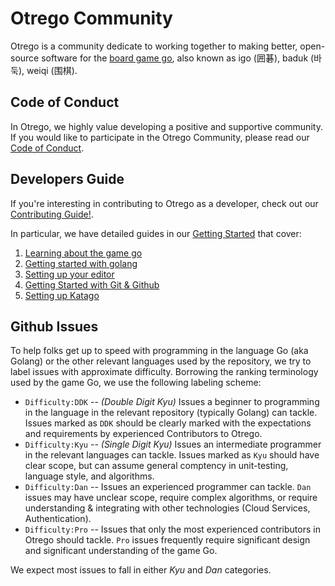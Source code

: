 # Otrego Community

Otrego is a community dedicate to working together to making better,
open-source software for the
<a href="https://en.wikipedia.org/wiki/Go_(game)">board game go</a>, also known as igo
(囲碁), baduk (바둑), weiqi (围棋).

## Code of Conduct

In Otrego, we highly value developing a positive and supportive community. If
you would like to participate in the Otrego Community, please read our [Code of
Conduct](CODE_OF_CONDUCT.md).

## Developers Guide

If you're interesting in contributing to Otrego as a developer, check out our
[Contributing Guide!](CONTRIBUTING.md).

In particular, we have detailed guides in our [Getting Started](/gettingstarted/READMED.md) that cover:

1. [Learning about the game go](gogame.md)
2. [Getting started with golang](golang.md)
3. [Setting up your editor](editor.md)
4. [Getting Started with Git & Github](git.md)
5. [Setting up Katago](katago.md)

## Github Issues

To help folks get up to speed with programming in the language Go (aka Golang)
or the other relevant languages used by the repository, we try to label issues
with approximate difficulty. Borrowing the ranking terminology used by the game
Go, we use the following labeling scheme:

*   `Difficulty:DDK` -- *(Double Digit Kyu)* Issues a beginner to programming
    in the language in the relevant repository (typically Golang) can tackle.
    Issues marked as `DDK` should be clearly marked with the expectations and
    requirements by experienced Contributors to Otrego.
*   `Difficulty:Kyu` -- *(Single Digit Kyu)* Issues an intermediate programmer
    in the relevant languages can tackle. Issues marked as `Kyu` should have
    clear scope, but can assume general comptency in unit-testing, language
    style, and algorithms.
*   `Difficulty:Dan` -- Issues an experienced programmer can tackle. `Dan`
    issues may have unclear scope, require complex algorithms, or require
    understanding & integrating with other technologies (Cloud Services,
    Authentication).
*   `Difficulty:Pro` -- Issues that only the most experienced contributors in
    Otrego should tackle. `Pro` issues frequently require significant design
    and significant understanding of the game Go.

We expect most issues to fall in either *Kyu* and *Dan* categories.
